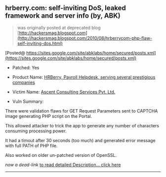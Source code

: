 ## hrberry.com: self-inviting DoS, leaked framework and server info (by, ABK)

> was originally posted at deprecated blog [http://hackersmag.blogspot.com](http://hackersmag.blogspot.com/2010/08/hrberrycom-php-flaw-self-inviting-dos.html)

[Posted@ https://sites.google.com/site/abklabs/home/secured/posts.xml](https://sites.google.com/site/abklabs/home/secured/posts.xml)

* Patched: Yes

* Product Name: [HRBerry, Payroll Helpdesk, serving several prestigious companies](http://www.hrberry.com)

* Victim Name: [Ascent Consulting Services Pvt. Ltd.](http://ascent-online.com)

* Vuln Summary:

There were validation flaws for GET Request Parameters sent to CAPTCHA image generating PHP script on the Portal.

This allowed attacker to trick the app to generate any number of characters consuming processing power.

It had a timout after 30 seconds (too much) and generated error message with full PATH of PHP file.

Also worked on older un-patched version of OpenSSL.


*now a dead-link* [to read detailed Description... click here](https://sites.google.com/site/abklabs/home/secured/hrberrycom)

---
